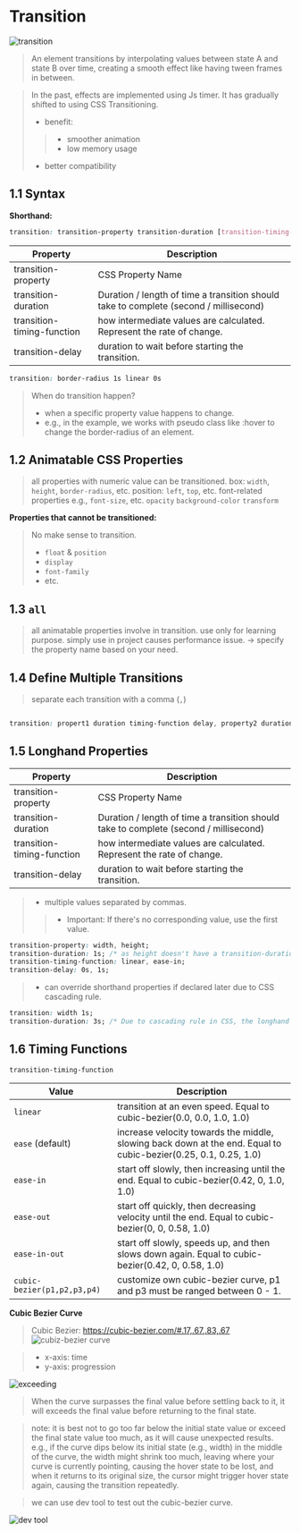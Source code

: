 # Transition

![transition](./transition.png)

> An element transitions by interpolating values between state A and state B over time, creating a smooth effect like having tween frames in between.

> In the past, effects are implemented using Js timer.
> It has gradually shifted to using CSS Transitioning.
> - benefit:
> > - smoother animation
> > - low memory usage
> 
> - better compatibility  

## 1.1 Syntax

**Shorthand:**
```css
transition: transition-property transition-duration [transition-timing-function] [transition-delay]
```
| Property                   | Description                                                                           |
| -------------------------- | ------------------------------------------------------------------------------------- |
| transition-property        | CSS Property Name                                                                     |
| transition-duration        | Duration / length of time a transition should take to complete (second / millisecond) |
| transition-timing-function | how intermediate values are calculated. Represent the rate of change.                 |
| transition-delay           | duration to wait before starting the transition.                                      |

```css
transition: border-radius 1s linear 0s
```

> When do transition happen?
> - when a specific property value happens to change.
> - e.g., in the example, we works with pseudo class like :hover to change the border-radius of an element.

## 1.2 Animatable CSS Properties

> all properties with numeric value can be transitioned.
> box: `width`, `height`, `border-radius`, etc.
> position: `left`, `top`, etc.
> font-related properties e.g., `font-size`, etc.
> `opacity`
> `background-color`
> `transform`

**Properties that cannot be transitioned:**
> No make sense to transition.
> - `float` & `position`
> - `display`
> - `font-family`
> - etc.

## 1.3 `all`

> all animatable properties involve in transition.
> use only for learning purpose.
> simply use in project causes performance issue. -> specify the property name based on your need.

## 1.4 Define Multiple Transitions

> separate each transition with a comma (`,`)

```css

transition: propert1 duration timing-function delay, property2 duration timing-function delay, property3 duration timing-function delay

```

## 1.5 Longhand Properties

| Property                   | Description                                                                           |
| -------------------------- | ------------------------------------------------------------------------------------- |
| transition-property        | CSS Property Name                                                                     |
| transition-duration        | Duration / length of time a transition should take to complete (second / millisecond) |
| transition-timing-function | how intermediate values are calculated. Represent the rate of change.                 |
| transition-delay           | duration to wait before starting the transition.                                      |


> - multiple values separated by commas. 
> > - Important: If there's no corresponding value, use the first value.

```css
transition-property: width, height;
transition-duration: 1s; /* as height doesn't have a transition-duration specified, it will use the first value which is 1s. */
transition-timing-function: linear, ease-in;
transition-delay: 0s, 1s;
```

> - can override shorthand properties if declared later due to CSS cascading rule.

```css
transition: width 1s;
transition-duration: 3s; /* Due to cascading rule in CSS, the longhand property declared later will override the value you specified early in shorthand property. */

```

## 1.6 Timing Functions

`transition-timing-function`

| Value                       | Description                                                                                                     |
| --------------------------- | --------------------------------------------------------------------------------------------------------------- |
| `linear`                    | transition at an even speed. Equal to cubic-bezier(0.0, 0.0, 1.0, 1.0)                                          |
| `ease` (default)            | increase velocity towards the middle, slowing back down at the end. Equal to cubic-bezier(0.25, 0.1, 0.25, 1.0) |
| `ease-in`                   | start off slowly, then increasing until the end. Equal to cubic-bezier(0.42, 0, 1.0, 1.0)                       |
| `ease-out`                  | start off quickly, then decreasing velocity until the end. Equal to cubic-bezier(0, 0, 0.58, 1.0)               |
| `ease-in-out`               | start off slowly, speeds up, and then slows down again. Equal to cubic-bezier(0.42, 0, 0.58, 1.0)               |
| `cubic-bezier(p1,p2,p3,p4)` | customize own cubic-bezier curve, p1 and p3 must be ranged between 0 - 1.                                       |


**Cubic Bezier Curve**
> Cubic Bezier: https://cubic-bezier.com/#.17,.67,.83,.67
![cubiz-bezier curve](bezier.png)

> - x-axis: time
> - y-axis: progression

![exceeding](exceed.png)
> When the curve surpasses the final value before settling back to it, it will exceeds the final value before returning to the final state.

> note: it is best not to go too far below the initial state value or exceed the final state value too much, as it will cause unexpected results.
> e.g., if the curve dips below its initial state (e.g., width) in the middle of the curve, the width might shrink too much, leaving where your curve is currently pointing, causing the hover state to be lost, and when it returns to its original size, the cursor might trigger hover state again, causing the transition repeatedly.

> we can use dev tool to test out the cubic-bezier curve.

![dev tool](dev.png)
